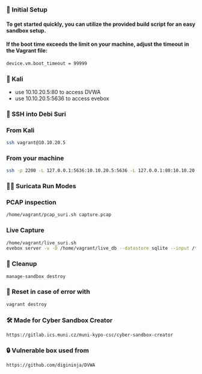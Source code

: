 ### 🚀 Initial Setup
#### To get started quickly, you can utilize the provided build script for an easy sandbox setup.
#### If the boot time exceeds the limit on your machine, adjust the timeout in the Vagrant file:
```bash
device.vm.boot_timeout = 99999
```

### 🐉 Kali  
- use 10.10.20.5:80 to access DVWA
- use 10.10.20.5:5636 to access evebox

### 🔑 SSH into Debi Suri
### From Kali
```bash
ssh vagrant@10.10.20.5 
```

### From your machine
```bash
ssh -p 2200 -L 127.0.0.1:5636:10.10.20.5:5636 -L 127.0.0.1:80:10.10.20.5:80 -o UserKnownHostsFile=/dev/null -o StrictHostKeyChecking=no -o LogLevel=ERROR -o IdentitiesOnly=yes -i ~/.vagrant.d/insecure_private_key vagrant@127.0.0.1
```

### 🏃‍♂️ Suricata Run Modes
### PCAP inspection
```bash
/home/vagrant/pcap_suri.sh capture.pcap
```

### Live Capture
```bash
/home/vagrant/live_suri.sh
evebox server -v -D /home/vagrant/live_db --datastore sqlite --input /tmp/suricata/ --host 10.10.20.5
```

### 🧹 Cleanup
```bash
manage-sandbox destroy
```

### 🐛 Reset in case of error with 
```bash
vagrant destroy
```

### 🛠️ Made for Cyber Sandbox Creator
```
https://gitlab.ics.muni.cz/muni-kypo-csc/cyber-sandbox-creator
```

### 🔒 Vulnerable box used from
```
https://github.com/digininja/DVWA
```
